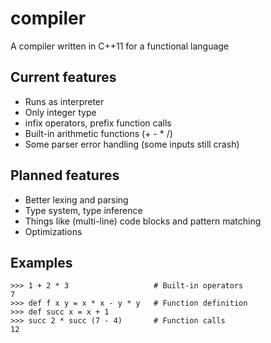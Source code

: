 compiler
========

A compiler written in C++11 for a functional language

## Current features
- Runs as interpreter
- Only integer type
- infix operators, prefix function calls
- Built-in arithmetic functions (+ - * /)
- Some parser error handling (some inputs still crash)

## Planned features
- Better lexing and parsing
- Type system, type inference
- Things like (multi-line) code blocks and pattern matching
- Optimizations

## Examples
    >>> 1 + 2 * 3                   # Built-in operators
    7
    >>> def f x y = x * x - y * y   # Function definition
    >>> def succ x = x + 1    
    >>> succ 2 * succ (7 - 4)       # Function calls
    12
    
